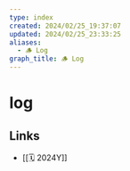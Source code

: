 ```yaml
---
type: index
created: 2024/02/25_19:37:07
updated: 2024/02/25_23:33:25
aliases:
  - 🪵 Log
graph_title: 🪵 Log
---
```


# log

## Links
- [[🗓️ 2024Y]]
